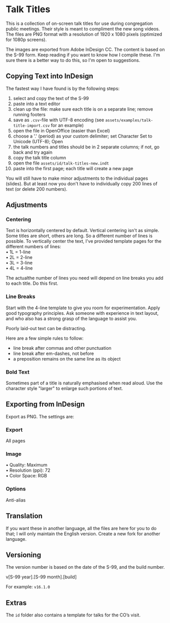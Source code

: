 # Talk Titles
This is a collection of on-screen talk titles for use during congregation public meetings. Their style is meant to compliment the new song videos. The files are PNG format with a resolution of 1920 x 1080 pixels (optimized for 1080p screens).  

The images are exported from Adobe InDesign CC. The content is based on the S-99 form. Keep reading if you want to know how I compile these. I'm sure there is a better way to do this, so I'm open to suggestions. 

## Copying Text into InDesign
The fastest way I have found is by the following steps:

1) select and copy the text of the S-99
2) paste into a text editor
3) clean up the file: make sure each title is on a separate line; remove running footers 
4) save as `.csv`-file with UTF-8 encoding (see `assets/examples/talk-title-import.csv` for an example)
5) open the file in OpenOffice (easier than Excel)
6) choose a '.' (period) as your custom delimiter; set Character Set to Unicode (UTF-8); Open
7) the talk numbers and titles should be in 2 separate columns; if not, go back and try again
8) copy the talk title column
9) open the file `assets/id/talk-titles-new.indt`
10) paste into the first page; each title will create a new page

You will still have to make minor adjustments to the individual pages (slides). But at least now you don't have to individually copy 200 lines of text (or delete 200 numbers).

## Adjustments


### Centering
Text is horizontally centered by default. Vertical centering isn't as simple. Some titles are short, others are long. So a different number of lines is possible. To vertically center the text, I've provided template pages for the different numbers of lines:  
• 1L = 1-line  
• 2L = 2-line  
• 3L = 3-line  
• 4L = 4-line
  
The actualthe number of lines you need will depend on line breaks you add to each title. Do this first.

### Line Breaks

Start with the 4-line template to give you room for experimentation. Apply good typography principles. Ask someone with experience in text layout, and who also has a strong grasp of the language to assist you.  
  
Poorly laid-out text can be distracting.  

Here are a few simple rules to follow:  
- line break after commas and other punctuation
- line break after em-dashes, not before
- a preposition remains on the same line as its object

### Bold Text
Sometimes part of a title is naturally emphasised when read aloud. Use the character style "larger" to enlarge such portions of text.

## Exporting from InDesign
Export as PNG. The settings are:

### Export
All pages

### Image
• Quality: Maximum  
• Resolution (ppi): 72  
• Color Space: RGB

### Options
Anti-alias

## Translation
If you want these in another language, all the files are here for you to do that; I will only maintain the English version. Create a new fork for another language.

## Versioning
The version number is based on the date of the S-99, and the build number.  
  
v[S-99 year].[S-99 month].[build]

For example: `v16.1.0`

## Extras
The `id` folder also contains a template for talks for the CO’s visit.
